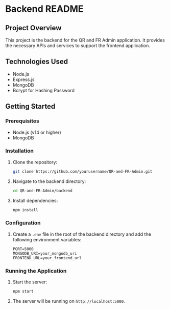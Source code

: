 # Backend README

## Project Overview

This project is the backend for the QR and FR Admin application. It provides the necessary APIs and services to support the frontend application.

## Technologies Used

- Node.js
- Express.js
- MongoDB
- Bcrypt for Hashing Password

## Getting Started

### Prerequisites

- Node.js (v14 or higher)
- MongoDB

### Installation

1. Clone the repository:
    ```sh
    git clone https://github.com/yourusername/QR-and-FR-Admin.git
    ```
2. Navigate to the backend directory:
    ```sh
    cd QR-and-FR-Admin/backend
    ```
3. Install dependencies:
    ```sh
    npm install
    ```

### Configuration

1. Create a `.env` file in the root of the backend directory and add the following environment variables:
    ```env
    PORT=5000
    MONGODB_URI=your_mongodb_uri
    FRONTEND_URL=your_frontend_url
    ```

### Running the Application

1. Start the server:
    ```sh
    npm start
    ```
2. The server will be running on `http://localhost:5000`.

